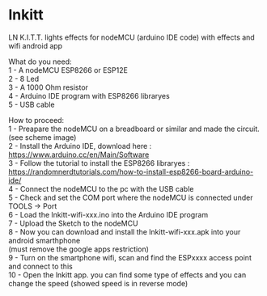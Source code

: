 # lnkitt
LN K.I.T.T. lights effects for nodeMCU (arduino IDE code) with effects and wifi android app

What do you need:<br>
1 - A nodeMCU ESP8266 or ESP12E<br>
2 - 8 Led<br>
3 - A 1000 Ohm resistor<br>
4 - Arduino IDE program with ESP8266 libraryes<br>
5 - USB cable<br>

How to proceed:<br>
1 - Preapare the nodeMCU on a breadboard or similar and made the circuit. (see scheme image)<br>
2 - Install the Arduino IDE, download here : https://www.arduino.cc/en/Main/Software <br>
3 - Follow the tutorial to install the ESP8266 libraryes : https://randomnerdtutorials.com/how-to-install-esp8266-board-arduino-ide/<br>
4 - Connect the nodeMCU to the pc with the USB cable <br>
5 - Check and set the COM port where the nodeMCU is connected under TOOLS -> Port <br>
6 - Load the lnkitt-wifi-xxx.ino into the Arduino IDE program <br>
7 - Upload the Sketch to the nodeMCU <br>
8 - Now you can download and install the lnkitt-wifi-xxx.apk into your android smarthphone<br> (must remove the google apps restriction)<br>
9 - Turn on the smartphone wifi, scan and find the ESPxxxx access point and connect to this<br>
10 - Open the lnkitt app. you can find some type of effects and you can change the speed (showed speed is in reverse mode)<br>
